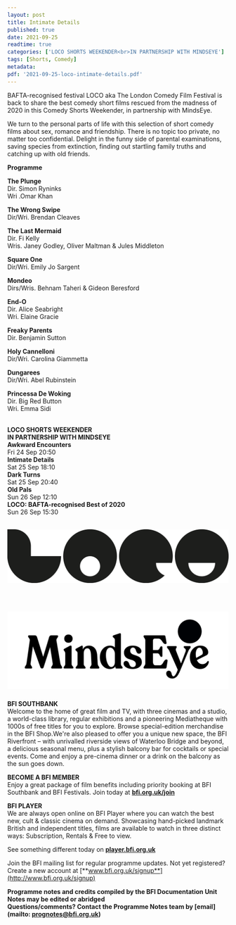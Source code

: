 ```yaml
---
layout: post
title: Intimate Details
published: true
date: 2021-09-25
readtime: true
categories: ['LOCO SHORTS WEEKENDER<br>IN PARTNERSHIP WITH MINDSEYE']
tags: [Shorts, Comedy]
metadata: 
pdf: '2021-09-25-loco-intimate-details.pdf'
---
```


BAFTA-recognised festival LOCO aka The London Comedy Film Festival is back to share the best comedy short films rescued from the madness of 2020 in this Comedy Shorts Weekender, in partnership with MindsEye.

We turn to the personal parts of life with this selection of short comedy films about sex, romance and friendship. There is no topic too private, no matter  too confidential. Delight in the funny side of parental examinations, saving species from extinction, finding out startling family truths and catching up with old friends.

**Programme**

**The Plunge**  
Dir. Simon Ryninks  
Wri .Omar Khan

**The Wrong Swipe**  
Dir/Wri. Brendan Cleaves

**The Last Mermaid**  
Dir. Fi Kelly  
Wris. Janey Godley, Oliver Maltman & Jules Middleton

**Square One**  
Dir/Wri. Emily Jo Sargent

**Mondeo**  
Dirs/Wris. Behnam Taheri & Gideon Beresford

**End-O**  
Dir. Alice Seabright  
Wri. Elaine Gracie

**Freaky Parents**  
Dir. Benjamin Sutton

**Holy Cannelloni**  
Dir/Wri. Carolina Giammetta

**Dungarees**  
Dir/Wri. Abel Rubinstein

**Princessa De Woking**  
Dir. Big Red Button  
Wri. Emma Sidi
<br><br>


**LOCO SHORTS WEEKENDER  
IN PARTNERSHIP WITH MINDSEYE**<br>
**Awkward Encounters**<br>
Fri 24 Sep 20:50<br>
**Intimate Details**<br>
Sat 25 Sep 18:10<br>
**Dark Turns**<br>
Sat 25 Sep 20:40<br>
**Old Pals**<br>
Sun 26 Sep 12:10<br>
**LOCO: BAFTA-recognised Best of 2020**<br>
Sun 26 Sep 15:30<br>
<br>

<img style="float:left" src="/img/loco.png"><br>
<br><br><br><br><br><br><br><br><br><br>
<img style="float:left" src="/img/mindseye-black.png">
<br><br><br><br><br><br><br><br><br><br><br>

**BFI SOUTHBANK**  
Welcome to the home of great film and TV, with three cinemas and a studio, a world-class library, regular exhibitions and a pioneering Mediatheque with 1000s of free titles for you to explore. Browse special-edition merchandise in the BFI Shop.We&#39;re also pleased to offer you a unique new space, the BFI Riverfront – with unrivalled riverside views of Waterloo Bridge and beyond, a delicious seasonal menu, plus a stylish balcony bar for cocktails or special events. Come and enjoy a pre-cinema dinner or a drink on the balcony as the sun goes down.  

**BECOME A BFI MEMBER**  
Enjoy a great package of film benefits including priority booking at BFI Southbank and BFI Festivals. Join today at [**bfi.org.uk/join**](http://www.bfi.org.uk/join)  

**BFI PLAYER**  
 We are always open online on BFI Player where you can watch the best new, cult &amp; classic cinema on demand. Showcasing hand-picked landmark British and independent titles, films are available to watch in three distinct ways: Subscription, Rentals &amp; Free to view.  

See something different today on [**player.bfi.org.uk**](https://player.bfi.org.uk)  

Join the BFI mailing list for regular programme updates. Not yet registered? Create a new account at [**www.bfi.org.uk/signup**](http://www.bfi.org.uk/signup)

**Programme notes and credits compiled by the BFI Documentation Unit  
Notes may be edited or abridged  
Questions/comments? Contact the Programme Notes team by [email](mailto: prognotes@bfi.org.uk)**


<!--stackedit_data:
eyJoaXN0b3J5IjpbNTk1MzEyOTE0XX0=
-->

